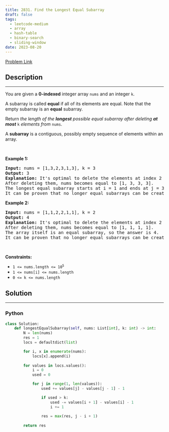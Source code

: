 ```yaml
---
title: 2831. Find the Longest Equal Subarray
draft: false
tags: 
  - leetcode-medium
  - array
  - hash-table
  - binary-search
  - sliding-window
date: 2023-08-20
---
```


[Problem Link](https://leetcode.com/problems/find-the-longest-equal-subarray/)

## Description

---
<p>You are given a <strong>0-indexed</strong> integer array <code>nums</code> and an integer <code>k</code>.</p>

<p>A subarray is called <strong>equal</strong> if all of its elements are equal. Note that the empty subarray is an <strong>equal</strong> subarray.</p>

<p>Return <em>the length of the <strong>longest</strong> possible equal subarray after deleting <strong>at most</strong> </em><code>k</code><em> elements from </em><code>nums</code>.</p>

<p>A <b>subarray</b> is a contiguous, possibly empty sequence of elements within an array.</p>

<p>&nbsp;</p>
<p><strong class="example">Example 1:</strong></p>

<pre>
<strong>Input:</strong> nums = [1,3,2,3,1,3], k = 3
<strong>Output:</strong> 3
<strong>Explanation:</strong> It&#39;s optimal to delete the elements at index 2 and index 4.
After deleting them, nums becomes equal to [1, 3, 3, 3].
The longest equal subarray starts at i = 1 and ends at j = 3 with length equal to 3.
It can be proven that no longer equal subarrays can be created.
</pre>

<p><strong class="example">Example 2:</strong></p>

<pre>
<strong>Input:</strong> nums = [1,1,2,2,1,1], k = 2
<strong>Output:</strong> 4
<strong>Explanation:</strong> It&#39;s optimal to delete the elements at index 2 and index 3.
After deleting them, nums becomes equal to [1, 1, 1, 1].
The array itself is an equal subarray, so the answer is 4.
It can be proven that no longer equal subarrays can be created.
</pre>

<p>&nbsp;</p>
<p><strong>Constraints:</strong></p>

<ul>
	<li><code>1 &lt;= nums.length &lt;= 10<sup>5</sup></code></li>
	<li><code>1 &lt;= nums[i] &lt;= nums.length</code></li>
	<li><code>0 &lt;= k &lt;= nums.length</code></li>
</ul>


## Solution

---
### Python
``` py title='find-the-longest-equal-subarray'
class Solution:
    def longestEqualSubarray(self, nums: List[int], k: int) -> int:
        N = len(nums)
        res = 1
        locs = defaultdict(list)

        for i, x in enumerate(nums):
            locs[x].append(i)
        
        for values in locs.values():
            i = 0
            used = 0

            for j in range(1, len(values)):
                used += values[j] - values[j - 1] - 1

                if used > k:
                    used -= values[i + 1] - values[i] - 1
                    i += 1
                
                res = max(res, j - i + 1)
        
        return res
```

